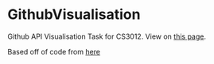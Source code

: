 # GithubVisualisation

Github API Visualisation Task for CS3012.
View on [this page](https://owenkduffy.github.io/GithubVisualisation/).

Based off of code from [here](https://medium.freecodecamp.org/learn-to-create-a-line-chart-using-d3-js-4f43f1ee716b)
